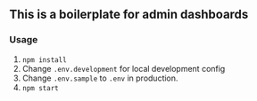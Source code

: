 ## This is a boilerplate for admin dashboards

### Usage

1. `npm install`
2. Change `.env.development` for local development config
3. Change `.env.sample` to `.env` in production.
4. `npm start`